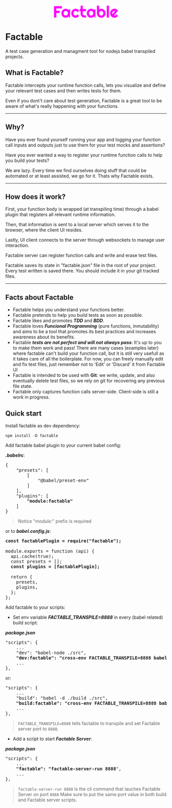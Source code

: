 <p align="center"><img src="misc/logo.svg" alt="Factable Logo" width="200"/></p>

# Factable

A test case generation and managment tool for nodejs babel transpiled projects.

## What is Factable?

Factable intercepts your runtime function calls, lets you visualize and define your relevant test cases and then writes tests for them.

Even if you dont't care about test generation, Factable is a great tool to be aware of what's really happening with your functions.

---

## Why?

Have you ever found yourself running your app and logging your function call inputs and outputs just to use them for your test mocks and assertions?

Have you ever wanted a way to register your runtime function calls to help you build your tests?

We are lazy. Every time we find ourselves doing stuff that could be automated or at least assisted, we go for it. Thats why Factable exists.

---

## How does it work?

First, your function body is wrapped (at transpiling time) through a babel plugin that registers all relevant runtime information.

Then, that information is sent to a local server which serves it to the browser, where the client UI resides.

Lastly, UI client connects to the server through websockets to manage user interaction.

Factable server can register function calls and write and erase test files.

Factable saves its state in "factable.json" file in the root of your project. Every test written is saved there. You should include it in your git tracked files.

---

## Facts about Factable

- Factable helps you understand your functions better.
- Factable pretends to help you build tests as soon as possible.
- Factable likes and promotes **_TDD_** and **_BDD_**.
- Factable loves **_Funcional Programming_** (pure functions, inmutability) and aims to be a tool that promotes its best practices and increases awareness about its benefits.
- Factable **_tests are not perfect and will not always pass_**: It's up to you to make them work and pass! There are many cases (examples later) where factable can't build your function call, but it is still very usefull as it takes care of all the boilerplate. For now, you can freely manually edit and fix test files, just remember not to 'Edit' or 'Discard' it from Factable UI
- Factable is intended to be used with **Git**: we write, update, and also eventually delete test files, so we rely on git for recovering any previous file state.
- Factable only captures function calls server-side. Client-side is still a work in progress.

## Quick start

Install factable as dev dependency:

```
npm install -D factable
```

Add factable babel plugin to your current babel config:

**_.babelrc_**:

<pre lang="json">
{
    "presets": [
        [
            "@babel/preset-env"
        ]
    ],
    "plugins": [
        <b>"module:factable"</b>
    ]
}
</pre>

> Notice "_module:_" prefix is required

or to **_babel.config.js_**:

<pre lang="js">
<b>const factablePlugin = require("factable");</b>

module.exports = function (api) {
  api.cache(true);
  const presets = [];
  <b>const plugins = [factablePlugin];</b>

  return {
    presets,
    plugins,
  };
};
</pre>

Add factable to your scripts:

- Set env variable **_FACTABLE_TRANSPILE=8888_** in every (babel related) build script:

**_package.json_**

<pre lang="json">
"scripts": {
    ...
    "dev": "babel-node ./src",
    <b>"dev:factable": "cross-env FACTABLE_TRANSPILE=8888 babel-node ./src",</b> // new
    ...
},
</pre>

or:

<pre lang="...">
"scripts": {
    ...
    "build": "babel -d ./build ./src",
    <b>"build:factable": "cross-env FACTABLE_TRANSPILE=8888 babel -d ./build ./src",</b> // new
    ...
},
</pre>

> `FACTABLE_TRANSPILE=8888` tells factable to transpile and set Factable server port to `8888`.

- Add a script to start **_Factable Server_**:

**_package.json_**

<pre lang="...">
"scripts": {
    ...
    <b>"factable": "factable-server-run 8888</b>",
    ...
},
</pre>

> `factable-server-run 8888` is the cli command that lauches Factable Server on port `8888`
> Make sure to put the same port value in both build and Factable server scripts.
